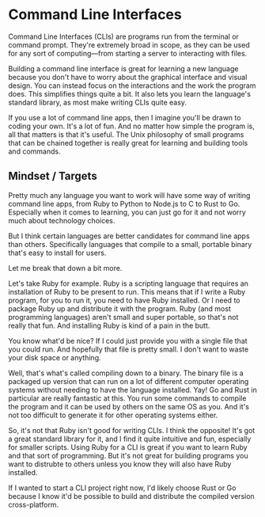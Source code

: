 # Command Line Interfaces

Command Line Interfaces (CLIs) are programs run from the terminal or command prompt. They're extremely broad in scope, as they can be used for any sort of computing—from starting a server to interacting with files.

Building a command line interface is great for learning a new language because you don't have to worry about the graphical interface and visual design. You can instead focus on the interactions and the work the program does. This simplifies things quite a bit. It also lets you learn the language's standard library, as most make writing CLIs quite easy.

If you use a lot of command line apps, then I imagine you'll be drawn to coding your own. It's a lot of fun. And no matter how simple the program is, all that matters is that it's useful. The Unix philosophy of small programs that can be chained together is really great for learning and building tools and commands.

## Mindset / Targets

Pretty much any language you want to work will have some way of writing command line apps, from Ruby to Python to Node.js to C to Rust to Go. Especially when it comes to learning, you can just go for it and not worry much about technology choices.

But I think certain languages are better candidates for command line apps than others. Specifically languages that compile to a small, portable binary that's easy to install for users.

Let me break that down a bit more.

Let's take Ruby for example. Ruby is a scripting language that requires an installation of Ruby to be present to run. This means that if I write a Ruby program, for you to run it, you need to have Ruby installed. Or I need to package Ruby up and distribute it with the program. Ruby (and most programming languages) aren't small and super portable, so that's not really that fun. And installing Ruby is kind of a pain in the butt.

You know what'd be nice? If I could just provide you with a single file that you could run. And hopefully that file is pretty small. I don't want to waste your disk space or anything.

Well, that's what's called compiling down to a binary. The binary file is a packaged up version that can run on a lot of different computer operating systems without needing to have the language installed. Yay! Go and Rust in particular are really fantastic at this. You run some commands to compile the program and it can be used by others on the same OS as you. And it's not too difficult to generate it for other operating systems either.

So, it's not that Ruby isn't good for writing CLIs. I think the opposite! It's got a great standard library for it, and I find it quite intuitive and fun, especially for smaller scripts. Using Ruby for a CLI is great if you want to learn Ruby and that sort of programming. But it's not great for building programs you want to distrubte to others unless you know they will also have Ruby installed.

If I wanted to start a CLI project right now, I'd likely choose Rust or Go because I know it'd be possible to build and distribute the compiled version cross-platform.
